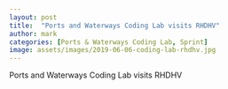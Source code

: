 ```yaml
---
layout: post
title:  "Ports and Waterways Coding Lab visits RHDHV"
author: mark
categories: [Ports & Waterways Coding Lab, Sprint]
image: assets/images/2019-06-06-coding-lab-rhdhv.jpg 
---
```

Ports and Waterways Coding Lab visits RHDHV